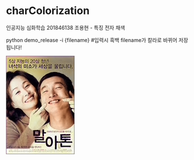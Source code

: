 # charColorization
인공지능 심화학습 201846138 조용현 - 특징 전자 채색

python demo_release -i {filename} #입력시 흑백 filename가 칼라로 바뀌어 저장됩니다!

![Alt text](1-ECCV16.png)
